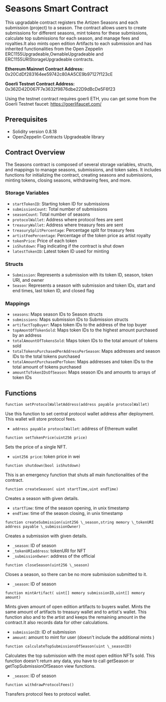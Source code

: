 # Seasons Smart Contract

This upgradable contract registers the Artizen Seasons and each submission (project) to a season.
The contract allows users to create submissions for different seasons, mint tokens for these submissions, calculate top submissions for each season, and manage fees and royalties.It also mints open edition Artifacts to each submission and has inherited functionalities from the Open Zeppelin ERC1155Upgradeable,OwnableUpgradeable and ERC1155URIStorageUpgradeable contracts.

**Ethereum Mainnet Contract Address:**
0x20CdDf283164ee59742c80AA5CE9b97127f123cE

**Goerli Testnet Contract Address:**
0x362D42D067F7e3632f9876dbe22D9dBcDe5F6f23

Using the testnet contract requires goerli ETH, you can get some from the Goerli Testnet faucet: https://goerlifaucet.com/

## Prerequisites

- Solidity version 0.8.18
- OpenZeppelin Contracts Upgradeable library

## Contract Overview

The Seasons contract is composed of several storage variables, structs, and mappings to manage seasons, submissions, and token sales. It includes functions for initializing the contract, creating seasons and submissions, minting tokens, closing seasons, withdrawing fees, and more.

### Storage Variables

- `startTokenID`: Starting token ID for submissions
- `submissionCount`: Total number of submissions
- `seasonCount`: Total number of seasons
- `protocolWallet`: Address where protocol fees are sent
- `treasuryWallet`: Address where treasury fees are sent
- `treasurySplitPercentage`: Percentage split for treasury fees
- `artistFeePercentage`: Percentage of the token price as artist royalty
- `tokenPrice`: Price of each token
- `isShutdown`: Flag indicating if the contract is shut down
- `latestTokenID`: Latest token ID used for minting

### Structs

- `Submission`: Represents a submission with its token ID, season, token URI, and owner
- `Season`: Represents a season with submission and token IDs, start and end times, last token ID, and closed flag

### Mappings

- `seasons`: Maps season IDs to Season structs
- `submissions`: Maps submission IDs to Submission structs
- `artifactTopBuyer`: Maps token IDs to the address of the top buyer
- `topAmontOfTokenSold`: Maps token IDs to the highest amount purchased by an address
- `totalAmountOfTokensSold`: Maps token IDs to the total amount of tokens sold
- `totalTokensPurchasedPerAddressPerSeason`: Maps addresses and season IDs to the total tokens purchased
- `totalAmountPurchasedPerToken`: Maps addresses and token IDs to the total amount of tokens purchased
- `amountToTokenIDsOfSeason`: Maps season IDs and amounts to arrays of token IDs

## Functions

`function setProtocolWalletAddress(address payable protocolWallet)`

Use this function to set central protocol wallet address after deployment. This wallet will store protocol fees.

- `address payable protocolWallet`: address of Ethereum wallet

`function setTokenPrice(uint256 price)`

Sets the price of a single NFT.

- `uint256 price`: token price in wei

`function shutdown(bool isShutdown)`

This is an emergency function that shuts all main functionalities of the contract.

`function createSeason( uint startTime,uint endTime)`

Creates a season with given details.

- `startTime`: time of the season opening, in unix timestamp
- `endTime`: time of the season closing, in unix timestamp

`function createSubmission(uint256 \_season,string memory \_tokenURI address payable \_submissionOwner)`

Creates a submission with given details.

- `_season`: ID of season
- `_tokenURIaddress`: tokenURI for NFT
- `_submissionOwner`: address of the official

`function closeSeason(uint256 \_season)`

Closes a season, so there can be no more submission submitted to it.

- `_season`: ID of season

`function mintArtifact( uint[] memory submissionID,uint[] memory amount)`

Mints given amount of open edition artifacts to buyers wallet. Mints the same amount of artifacts to treasury wallet and to artist's wallet. This function also and to the artist and keeps the remaining amount in the contract.It also records data for other calculations.

- `submissionID`: ID of submission
- `amount`: amount to mint for user (doesn't include the additional mints )

`function calculateTopSubmissionsOfSeason(uint \_seasonID)`

Calculates the top submission with the most open edition NFTs sold. This function doesn't return any data, you have to call getSeason or getTopSubmissionOfSeason view functions.

- `_season`: ID of season

`function withdrawProtocolFees()`

Transfers protocol fees to protocol wallet.
